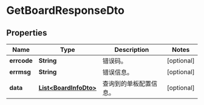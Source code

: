 
# GetBoardResponseDto

## Properties
Name | Type | Description | Notes
------------ | ------------- | ------------- | -------------
**errcode** | **String** | 错误码。 |  [optional]
**errmsg** | **String** | 错误信息。 |  [optional]
**data** | [**List&lt;BoardInfoDto&gt;**](BoardInfoDto.md) | 查询到的单板配置信息。 |  [optional]



